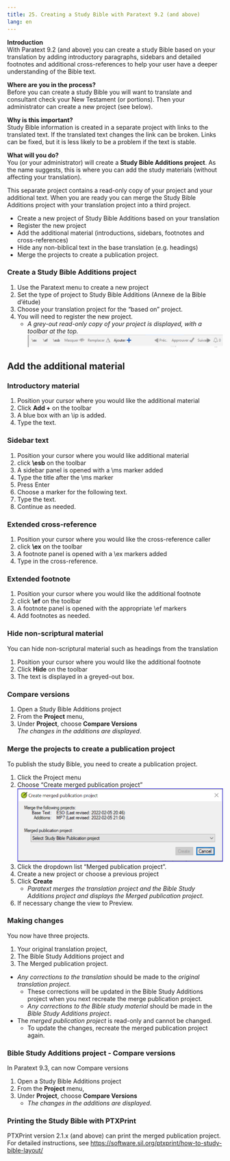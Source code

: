 ```yaml
---
title: 25. Creating a Study Bible with Paratext 9.2 (and above)
lang: en
---
```


**Introduction**  
With Paratext 9.2 (and above) you can create a study Bible based on your translation by adding introductory paragraphs, sidebars and detailed footnotes and additional cross-references to help your user have a deeper understanding of the Bible text.

**Where are you in the process?**  
Before you can create a study Bible you will want to translate and consultant check your New Testament (or portions). Then your administrator can create a new project (see below).

**Why is this important?**  
Study Bible information is created in a separate project with links to the translated text. If the translated text changes the link can be broken. Links can be fixed, but it is less likely to be a problem if the text is stable.

**What will you do?**  
You (or your administrator) will create a **Study Bible Additions project**. As the name suggests, this is where you can add the study materials (without affecting your translation).

This separate project contains a read-only copy of your project and your additional text. When you are ready you can merge the Study Bible Additions project with your translation project into a third project.

-  Create a new project of Study Bible Additions based on your translation
-  Register the new project
-  Add the additional material (introductions, sidebars, footnotes and cross-references)
-  Hide any non-biblical text in the base translation (e.g. headings)
-  Merge the projects to create a publication project.

### Create a Study Bible Additions project
1.   Use the Paratext menu to create a new project
1.   Set the type of project to Study Bible Additions (Annexe de la Bible d’étude)
1.   Choose your translation project for the “based on” project.
1.   You will need to register the new project.  
     -  *A grey-out read-only copy of your project is displayed, with a toolbar at the top.*  
     ![](../media/8671bb469453dc88a90bc9ea7889d114.png)

#####

## Add the additional material
### Introductory material
1.   Position your cursor where you would like the additional material
1.   Click **Add +** on the toolbar
1.   A blue box with an \\ip is added.
1.   Type the text.

### Sidebar text
1.   Position your cursor where you would like additional material
1.   click **\\esb** on the toolbar
1.   A sidebar panel is opened with a \\ms marker added
1.   Type the title after the \\ms marker
1.   Press Enter
1.   Choose a marker for the following text.
1.   Type the text.
1.   Continue as needed.

### Extended cross-reference
1.   Position your cursor where you would like the cross-reference caller
1.   click **\\ex** on the toolbar
1.   A footnote panel is opened with a \\ex markers added
1.   Type in the cross-reference.

### Extended footnote
1.   Position your cursor where you would like the additional footnote
1.   click **\\ef** on the toolbar
1.   A footnote panel is opened with the appropriate \\ef markers
1.   Add footnotes as needed.

### Hide non-scriptural material
You can hide non-scriptural material such as headings from the translation

1.   Position your cursor where you would like the additional footnote
1.   Click **Hide** on the toolbar
1.   The text is displayed in a greyed-out box.

### Compare versions

1.  Open a Study Bible Additions project
1.  From the **Project** menu, 
1.  Under **Project**, choose **Compare Versions**  
  *The changes in the additions are displayed*.


#####

### Merge the projects to create a publication project
To publish the study Bible, you need to create a publication project.

1.   Click the Project menu
1.   Choose “Create merged publication project”  
    ![](../media/c2532d37aae74e992a95d26c8725c242.png)
1.   Click the dropdown list “Merged publication project”.
1.   Create a new project or choose a previous project
1.   Click **Create**  
     -  *Paratext merges the translation project and the Bible Study Additions project and displays the Merged publication project.*
1.   If necessary change the view to Preview.

### Making changes
You now have three projects.

1.   Your original translation project,
1.   The Bible Study Additions project and
1.   The Merged publication project.

-  *Any corrections to the translation* should be made to the *original translation project*. 
    -  These corrections will be updated in the Bible Study Additions project when you next recreate the merge publication project.
    - *Any corrections to the Bible study material* should be made in the *Bible Study Additions project*.
-  The *merged publication project* is read-only and cannot be changed.
    -  To update the changes, recreate the merged publication project again.

### Bible Study Additions project - Compare versions 
In Paratext 9.3, can now Compare versions
1.  Open a Study Bible Additions project
1.  From the **Project** menu, 
1.  Under **Project**, choose **Compare Versions**  
     -  *The changes in the additions are displayed*.

### Printing the Study Bible with PTXPrint
PTXPrint version 2.1.x (and above) can print the merged publication project. For detailed instructions, see https://software.sil.org/ptxprint/how-to-study-bible-layout/
